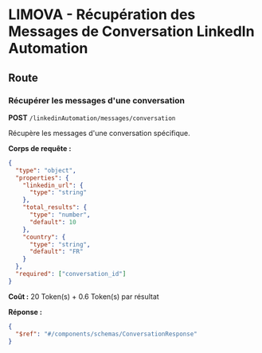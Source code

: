# LIMOVA - Récupération des Messages de Conversation LinkedIn Automation

## Route

### Récupérer les messages d'une conversation
**POST** `/linkedinAutomation/messages/conversation`

Récupère les messages d'une conversation spécifique.

**Corps de requête :**
```json
{
  "type": "object",
  "properties": {
    "linkedin_url": {
      "type": "string"
    },
    "total_results": {
      "type": "number",
      "default": 10
    },
    "country": {
      "type": "string",
      "default": "FR"
    }
  },
  "required": ["conversation_id"]
}
```

**Coût :** 20 Token(s) + 0.6 Token(s) par résultat

**Réponse :**
```json
{
  "$ref": "#/components/schemas/ConversationResponse"
}
``` 